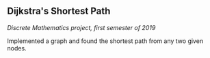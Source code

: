 ## Dijkstra's Shortest Path
*Discrete Mathematics project, first semester of 2019*

Implemented a graph and found the shortest path from any two given nodes.
